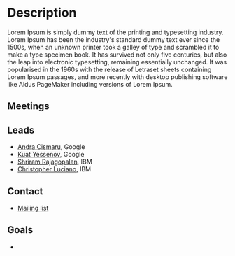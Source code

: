 # Description

Lorem Ipsum is simply dummy text of the printing and typesetting industry. Lorem Ipsum has been the industry's standard dummy text ever since the 1500s, when an unknown printer took a galley of type and scrambled it to make a type specimen book. It has survived not only five centuries, but also the leap into electronic typesetting, remaining essentially unchanged. It was popularised in the 1960s with the release of Letraset sheets containing Lorem Ipsum passages, and more recently with desktop publishing software like Aldus PageMaker including versions of Lorem Ipsum.

## Meetings

## Leads
* [Andra Cismaru](https://github.com/andraxylia), Google
* [Kuat Yessenov](https://github.com/kyessenov), Google
* [Shriram Rajagopalan](https://github.com/rshriram), IBM
* [Christopher Luciano](https://github.com/cmluciano), IBM

## Contact
* [Mailing list](https://groups.google.com/forum/#!forum/kubernetes-sig-apps)

## Goals
*